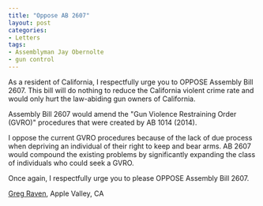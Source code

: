 ```yaml
---
title: "Oppose AB 2607"
layout: post
categories:
- Letters
tags:
- Assemblyman Jay Obernolte
- gun control
---
```


As a resident of California, I respectfully urge you to OPPOSE Assembly Bill 2607. This bill will do nothing to reduce the California violent crime rate and would only hurt the law-abiding gun owners of California.

Assembly Bill 2607 would amend the "Gun Violence Restraining Order (GVRO)" procedures that were created by AB 1014 (2014).

I oppose the current GVRO procedures because of the lack of due process when depriving an individual of their right to keep and bear arms. AB 2607 would compound the existing problems by significantly expanding the class of individuals who could seek a GVRO.

Once again, I respectfully urge you to please OPPOSE Assembly Bill 2607.

[Greg Raven](https://www.gregraven.org), Apple Valley, CA